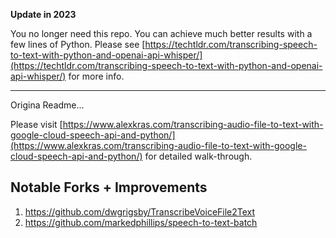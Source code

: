 **Update in 2023**

You no longer need this repo. You can achieve much better results with a few lines of Python. Please see [https://techtldr.com/transcribing-speech-to-text-with-python-and-openai-api-whisper/](https://techtldr.com/transcribing-speech-to-text-with-python-and-openai-api-whisper/) for more info.

--- 

Origina Readme...

Please visit [https://www.alexkras.com/transcribing-audio-file-to-text-with-google-cloud-speech-api-and-python/](https://www.alexkras.com/transcribing-audio-file-to-text-with-google-cloud-speech-api-and-python/) for detailed walk-through.

## Notable Forks + Improvements

1. https://github.com/dwgrigsby/TranscribeVoiceFile2Text
2. https://github.com/markedphillips/speech-to-text-batch
